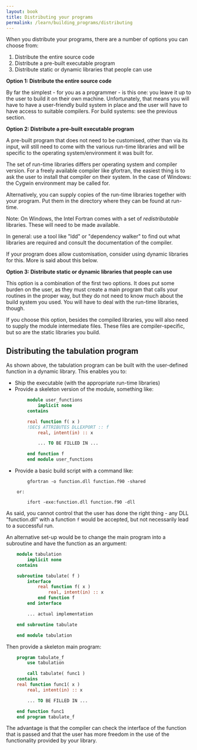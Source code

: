 ```yaml
---
layout: book
title: Distributing your programs
permalink: /learn/building_programs/distributing
---
```


When you distribute your programs, there are a number of options you can
choose from:

1. Distribute the entire source code
2. Distribute a pre-built executable program
3. Distribute static or dynamic libraries that people can use

__Option 1: Distribute the entire source code__

By far the simplest - for you as a programmer - is this one: you leave it
up to the user to build it on their own machine. Unfortunately, that
means you will have to have a user-friendly build system in place and
the user will have to have access to suitable compilers. For build systems:
see the previous section.

__Option 2: Distribute a pre-built executable program__

A pre-built program that does not need to be customised, other than via its
input, will still need to come with the various run-time libraries and will
be specific to the operating system/environment it was built for.

The set of run-time libraries differs per operating system and compiler version.
For a freely available compiler like gfortran, the easiest thing is to ask the
user to install that compiler on their system. In the case of Windows: the Cygwin
environment may be called for.

Alternatively, you can supply copies of the run-time libraries together with your
program. Put them in the directory where they can be found at run-time.

Note: On Windows, the Intel Fortran comes with a set of _redistributable_ libraries.
These will need to be made available.

In general: use a tool like "ldd" or "dependency walker" to find out what
libraries are required and consult the documentation of the compiler.

If your program does allow customisation, consider using dynamic libraries for this.
More is said about this below.

__Option 3: Distribute static or dynamic libraries that people can use__

This option is a combination of the first two options. It does put some burden on
the user, as they must create a main program that calls your routines in the
proper way, but they do not need to know much about the build system you used.
You will have to deal with the run-time libraries, though.

If you choose this option, besides the compiled libraries, you will also need to
supply the module intermediate files. These files are compiler-specific, but so are
the static libraries you build.

## Distributing the tabulation program
As shown above, the tabulation program can be built with the user-defined function
in a dynamic library. This enables you to:

* Ship the executable (with the appropriate run-time libraries)
* Provide a skeleton version of the module, something like:

```fortran
        module user_functions
            implicit none
        contains

        real function f( x )
        !DEC$ ATTRIBUTES DLLEXPORT :: f
            real, intent(in) :: x

            ... TO BE FILLED IN ...

        end function f
        end module user_functions
```

* Provide a basic build script with a command like:

```shell
        gfortran -o function.dll function.f90 -shared
```

        or:

```shell
        ifort -exe:function.dll function.f90 -dll
```

As said, you cannot control that the user has done the right thing - any
DLL "function.dll" with a function `f` would be accepted, but not necessarily
lead to a successful run.

An alternative set-up would be to change the main program into a subroutine
and have the function as an argument:

```fortran
    module tabulation
        implicit none
    contains

    subroutine tabulate( f )
        interface
            real function f( x )
                real, intent(in) :: x
            end function f
        end interface

        ... actual implementation

    end subroutine tabulate

    end module tabulation
```

Then provide a skeleton main program:

```fortran
    program tabulate_f
        use tabulation

        call tabulate( func1 )
    contains
    real function func1( x )
        real, intent(in) :: x

        ... TO BE FILLED IN ...

    end function func1
    end program tabulate_f
```

The advantage is that the compiler can check the interface of the
function that is passed and that the user has more freedom in the use of the
functionality provided by your library.

